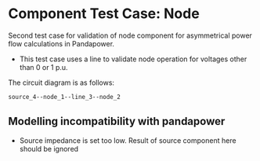 <!--
SPDX-FileCopyrightText: Contributors to the Power Grid Model project <powergridmodel@lfenergy.org>

SPDX-License-Identifier: MPL-2.0
-->

# Component Test Case: Node

Second test case for validation of node component for asymmetrical power flow calculations in Pandapower.

- This test case uses a line to validate node operation for voltages other than 0 or 1 p.u.

The circuit diagram is as follows:

```txt
source_4--node_1--line_3--node_2
```

## Modelling incompatibility with pandapower

- Source impedance is set too low. Result of source component here should be ignored
